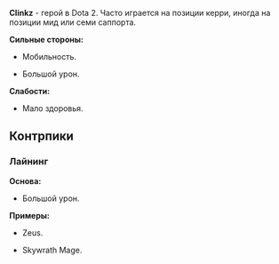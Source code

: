 **Clinkz** - герой в Dota 2. Часто играется на позиции керри, иногда на позиции мид или семи саппорта.

**Сильные стороны:**

- Мобильность.

- Большой урон.

**Слабости:**

- Мало здоровья.

## Контрпики

### Лайнинг

**Основа:**

- Большой урон.

**Примеры:**

- Zeus.

- Skywrath Mage.


